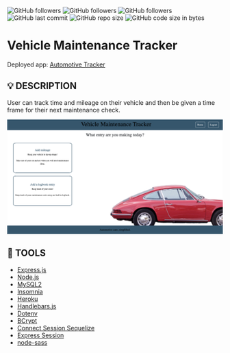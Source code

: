 ![GitHub followers](https://img.shields.io/github/followers/deannapi?style=social)
![GitHub followers](https://img.shields.io/github/followers/retro1967?style=social)
![GitHub followers](https://img.shields.io/github/followers/bradleypaul?style=social)
![GitHub last commit](https://img.shields.io/github/last-commit/deannapi/motor-services)
![GitHub repo size](https://img.shields.io/github/repo-size/deannapi/motor-services)
![GitHub code size in bytes](https://img.shields.io/github/languages/code-size/deannapi/motor-services)

# Vehicle Maintenance Tracker
Deployed app: [Automotive Tracker](https://automotive-service.herokuapp.com/)

## :bulb: DESCRIPTION
User can track time and mileage on their vehicle and then be given a time frame for their next maintenance check.

<p><img src="public/images/auto_serv.png"/></p>

## :hammer: TOOLS
* [Express.js](https://expressjs.com/)
* [Node.js](https://nodejs.org/en/)
* [MySQL2](https://www.npmjs.com/package/mysql2)
* [Insomnia](https://insomnia.rest/)
* [Heroku](https://www.heroku.com/home)
* [Handlebars.js](https://handlebarsjs.com/)
* [Dotenv](https://www.npmjs.com/package/dotenv)
* [BCrypt](https://www.npmjs.com/package/bcrypt)
* [Connect Session Sequelize](https://www.npmjs.com/package/connect-session-sequelize)
* [Express Session](https://www.npmjs.com/package/express-session)
* [node-sass](https://www.npmjs.com/package/node-sass)
